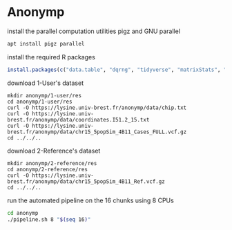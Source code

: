 # Anonymp

install the parallel computation utilities pigz and GNU parallel

``` bash
apt install pigz parallel
```

install the required R packages

``` R
install.packages(c("data.table", "dqrng", "tidyverse", "matrixStats", "R.utils"))
```

download 1-User's dataset

```
mkdir anonymp/1-user/res
cd anonymp/1-user/res
curl -O https://lysine.univ-brest.fr/anonymp/data/chip.txt
curl -O https://lysine.univ-brest.fr/anonymp/data/coordinates.I51.2_15.txt
curl -O https://lysine.univ-brest.fr/anonymp/data/chr15_5popSim_4B11_Cases_FULL.vcf.gz
cd ../../..
```

download 2-Reference's dataset

```
mkdir anonymp/2-reference/res
cd anonymp/2-reference/res
curl -O https://lysine.univ-brest.fr/anonymp/data/chr15_5popSim_4B11_Ref.vcf.gz
cd ../../..
```

run the automated pipeline on the 16 chunks using 8 CPUs

``` bash
cd anonymp
./pipeline.sh 8 "$(seq 16)"
```
